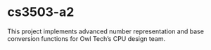 # cs3503-a2
This project implements advanced number representation and base conversion functions for Owl Tech’s CPU design team.
